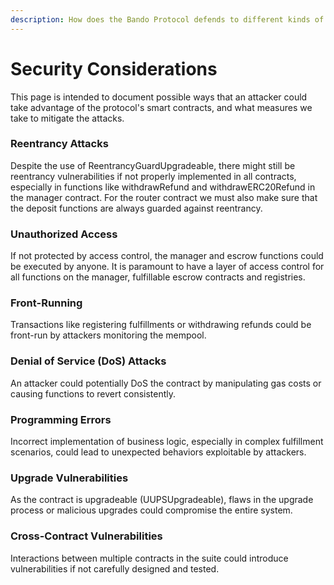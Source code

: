 ```yaml
---
description: How does the Bando Protocol defends to different kinds of threats.
---
```


# Security Considerations

This page is intended to document possible ways that an attacker could take advantage of the protocol's smart contracts, and what measures we take to mitigate the attacks.

### Reentrancy Attacks

Despite the use of ReentrancyGuardUpgradeable, there might still be reentrancy vulnerabilities if not properly implemented in all contracts, especially in functions like withdrawRefund and withdrawERC20Refund in the manager contract. For the router contract we must also make sure that the deposit functions are always guarded against reentrancy.

### Unauthorized Access

If not protected by access control, the manager and escrow functions could be executed by anyone. It is paramount to have a layer of access control for all functions on the manager, fulfillable escrow contracts and registries.

### Front-Running

Transactions like registering fulfillments or withdrawing refunds could be front-run by attackers monitoring the mempool.

### Denial of Service (DoS) Attacks

An attacker could potentially DoS the contract by manipulating gas costs or causing functions to revert consistently.

### Programming Errors

Incorrect implementation of business logic, especially in complex fulfillment scenarios, could lead to unexpected behaviors exploitable by attackers.

### Upgrade Vulnerabilities

As the contract is upgradeable (UUPSUpgradeable), flaws in the upgrade process or malicious upgrades could compromise the entire system.

### Cross-Contract Vulnerabilities

Interactions between multiple contracts in the suite could introduce vulnerabilities if not carefully designed and tested.

